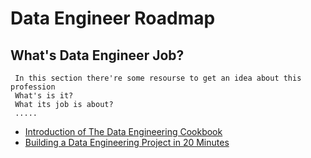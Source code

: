 # Data Engineer Roadmap

## What's Data Engineer Job?
     In this section there're some resourse to get an idea about this profession
     What's is it?
     What its job is about?
     .....

 - [Introduction of The Data Engineering Cookbook](https://github.com/andkret/Cookbook#introduction)
 - [Building a Data Engineering Project in 20 Minutes](https://www.sspaeti.com/blog/data-engineering-project-in-twenty-minutes/)
